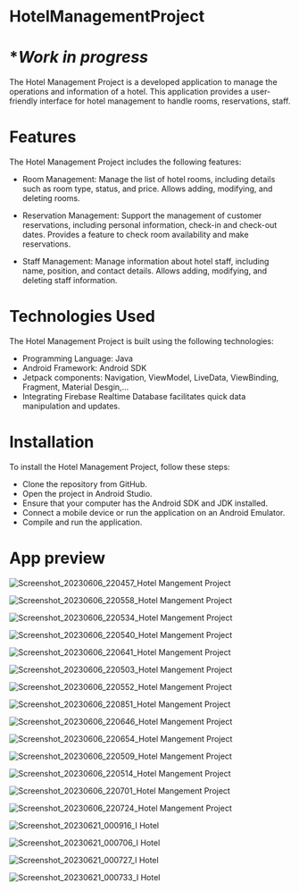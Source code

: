 # HotelManagementProject
# **Work in progress*
The Hotel Management Project is a developed application to manage the operations and information of a hotel. This application provides a user-friendly interface for hotel management to handle rooms, reservations, staff.

# Features
The Hotel Management Project includes the following features:

- Room Management: Manage the list of hotel rooms, including details such as room type, status, and price. Allows adding, modifying, and deleting rooms.

- Reservation Management: Support the management of customer reservations, including personal information, check-in and check-out dates. Provides a feature to check room availability and make reservations.

- Staff Management: Manage information about hotel staff, including name, position, and contact details. Allows adding, modifying, and deleting staff information.

# Technologies Used
The Hotel Management Project is built using the following technologies:

- Programming Language: Java
- Android Framework: Android SDK
- Jetpack components: Navigation, ViewModel, LiveData, ViewBinding, Fragment, Material Desgin,...
- Integrating Firebase Realtime Database facilitates quick data manipulation and updates.

# Installation
To install the Hotel Management Project, follow these steps:

- Clone the repository from GitHub.
- Open the project in Android Studio.
- Ensure that your computer has the Android SDK and JDK installed.
- Connect a mobile device or run the application on an Android Emulator.
- Compile and run the application.

# App preview
![Screenshot_20230606_220457_Hotel Mangement Project](https://github.com/LManhL/HotelManagementProject/assets/95266634/1d2140a9-36da-4ac6-89b3-a2cb894f38e6)


![Screenshot_20230606_220558_Hotel Mangement Project](https://github.com/LManhL/HotelManagementProject/assets/95266634/a3acc674-4e70-4c0d-8979-704efa1050c3)


![Screenshot_20230606_220534_Hotel Mangement Project](https://github.com/LManhL/HotelManagementProject/assets/95266634/d65fb7ab-912d-4b60-9cc5-448ccd6477fa)


![Screenshot_20230606_220540_Hotel Mangement Project](https://github.com/LManhL/HotelManagementProject/assets/95266634/5f5e5669-f6e5-4f0c-85d5-43bc27e124c8)


![Screenshot_20230606_220641_Hotel Mangement Project](https://github.com/LManhL/HotelManagementProject/assets/95266634/8136db06-5d1f-41d1-89a8-6fcb961f00a9)


![Screenshot_20230606_220503_Hotel Mangement Project](https://github.com/LManhL/HotelManagementProject/assets/95266634/32f86284-ff4b-42f3-9f27-b14f268fd857)


![Screenshot_20230606_220552_Hotel Mangement Project](https://github.com/LManhL/HotelManagementProject/assets/95266634/e2796955-340e-4244-ad5f-094dd60f3a6a)


![Screenshot_20230606_220851_Hotel Mangement Project](https://github.com/LManhL/HotelManagementProject/assets/95266634/6786decc-4a5b-4725-9244-5df3df757ae3)


![Screenshot_20230606_220646_Hotel Mangement Project](https://github.com/LManhL/HotelManagementProject/assets/95266634/f5186745-6a45-4349-bf45-5807ea98e8c3)


![Screenshot_20230606_220654_Hotel Mangement Project](https://github.com/LManhL/HotelManagementProject/assets/95266634/fbfd780b-1df0-4579-b587-88596115ae97)


![Screenshot_20230606_220509_Hotel Mangement Project](https://github.com/LManhL/HotelManagementProject/assets/95266634/11948657-83be-42b7-8abc-56b58904dc76)


![Screenshot_20230606_220514_Hotel Mangement Project](https://github.com/LManhL/HotelManagementProject/assets/95266634/c13d5a33-4f79-47d5-9583-f1334c6e75a2)


![Screenshot_20230606_220701_Hotel Mangement Project](https://github.com/LManhL/HotelManagementProject/assets/95266634/e43d183a-d885-4fd0-8be7-5681f5abb40b)


![Screenshot_20230606_220724_Hotel Mangement Project](https://github.com/LManhL/HotelManagementProject/assets/95266634/a53852ea-4931-4ace-a179-a6f0004480a0)


![Screenshot_20230621_000916_I Hotel](https://github.com/LManhL/HotelManagementProject/assets/95266634/b4cd30c5-554d-4a4b-a8fe-8ae44ef5a4f3)


![Screenshot_20230621_000706_I Hotel](https://github.com/LManhL/HotelManagementProject/assets/95266634/5cfef268-1a8f-4977-a87f-d9fa129f7d25)


![Screenshot_20230621_000727_I Hotel](https://github.com/LManhL/HotelManagementProject/assets/95266634/a34b6cc8-838c-438d-9d5f-538df5dc3443)


![Screenshot_20230621_000733_I Hotel](https://github.com/LManhL/HotelManagementProject/assets/95266634/2f52c479-01aa-4aaf-b08f-da272e41774f)

